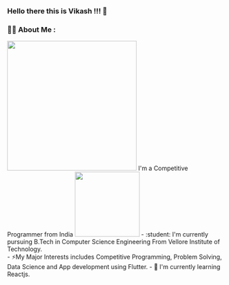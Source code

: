 ### Hello there this is Vikash !!! 👋

<!--
**Vikash-techie/Vikash-techie** is a ✨ _special_ ✨ repository because its `README.md` (this file) appears on your GitHub profile.

Here are some ideas to get you started:

- 🔭 I’m currently working on ...
- 🌱 I’m currently learning ...
- 👯 I’m looking to collaborate on ...
- 🤔 I’m looking for help with ...
- 💬 Ask me about ...
- 📫 How to reach me: ...
- 😄 Pronouns: ...
- ⚡ Fun fact: ...
-->
### 🧑‍💻 About Me :  
<img src = "https://media.giphy.com/media/jdPMeyv9rn0hZHh8n9/giphy.gif" width = "300"/>  
I'm a Competitive Programmer from India <img src = "https://media.giphy.com/media/jQoMk4rOThGxC9EmaV/giphy.gif" width = "150"/>   
- :student: I'm currently pursuing B.Tech in Computer Science Engineering From Vellore Institute of Technology.<br>  
- ⚡My Major Interests includes Competitive Programming, Problem Solving, Data Science and App development using Flutter.    
-  🌱 I'm currently learning Reactjs.  


